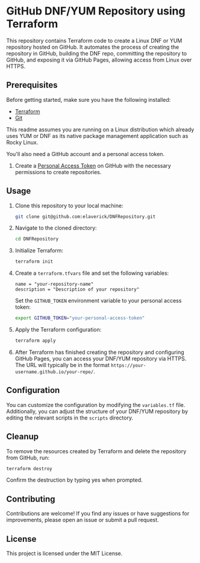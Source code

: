 # GitHub DNF/YUM Repository using Terraform

This repository contains Terraform code to create a Linux DNF or YUM repository hosted on GitHub. It automates the process of creating the repository in GitHub, building the DNF repo, committing the repository to GitHub, and exposing it via GitHub Pages, allowing access from Linux over HTTPS.

## Prerequisites

Before getting started, make sure you have the following installed:

- [Terraform](https://www.terraform.io/downloads.html)
- [Git](https://git-scm.com/downloads)

This readme assumes you are running on a Linux distribution which already uses YUM or DNF as its native package management application such as Rocky Linux.

You'll also need a GitHub account and a personal access token.

1. Create a [Personal Access Token](https://github.com/settings/tokens) on GitHub with the necessary permissions to create repositories.

## Usage

1. Clone this repository to your local machine:

    ```bash
    git clone git@github.com:elaverick/DNFRepository.git
    ```

2. Navigate to the cloned directory:

    ```bash
    cd DNFRepository
    ```

3. Initialize Terraform:

    ```bash
    terraform init
    ```

4. Create a `terraform.tfvars` file and set the following variables:

    ```hcl
    name = "your-repository-name"
    description = "Description of your repository"
    ```

    Set the `GITHUB_TOKEN` environment variable to your personal access token:

    ```bash
    export GITHUB_TOKEN="your-personal-access-token"
    ```

5. Apply the Terraform configuration:

    ```bash
    terraform apply
    ```

6. After Terraform has finished creating the repository and configuring GitHub Pages, you can access your DNF/YUM repository via HTTPS. The URL will typically be in the format `https://your-username.github.io/your-repo/`.

## Configuration

You can customize the configuration by modifying the `variables.tf` file. Additionally, you can adjust the structure of your DNF/YUM repository by editing the relevant scripts in the `scripts` directory.

## Cleanup

To remove the resources created by Terraform and delete the repository from GitHub, run:

```bash
terraform destroy
```

Confirm the destruction by typing yes when prompted.

## Contributing
Contributions are welcome! If you find any issues or have suggestions for improvements, please open an issue or submit a pull request.

## License
This project is licensed under the MIT License.